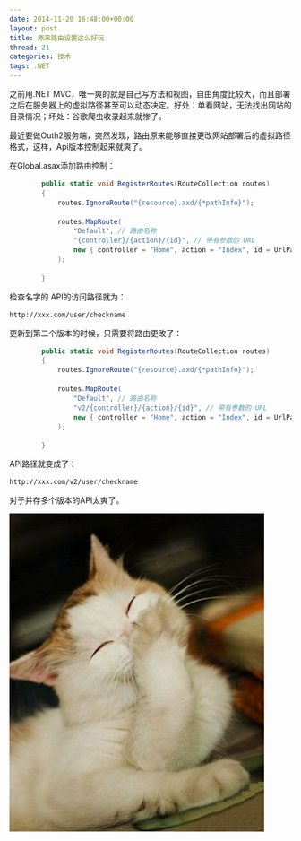 ```yaml
---
date: 2014-11-20 16:48:00+00:00
layout: post
title: 原来路由设置这么好玩
thread: 21
categories: 技术
tags: .NET
---
```


之前用.NET MVC，唯一爽的就是自己写方法和视图，自由角度比较大，而且部署之后在服务器上的虚拟路径甚至可以动态决定。好处：单看网站，无法找出网站的目录情况；坏处：谷歌爬虫收录起来就惨了。
    
最近要做Outh2服务端，突然发现，路由原来能够直接更改网站部署后的虚拟路径格式，这样，Api版本控制起来就爽了。

在Global.asax添加路由控制：


```C#
        public static void RegisterRoutes(RouteCollection routes)
        {
            routes.IgnoreRoute("{resource}.axd/{*pathInfo}");

            routes.MapRoute(
                "Default", // 路由名称
                "{controller}/{action}/{id}", // 带有参数的 URL
                new { controller = "Home", action = "Index", id = UrlParameter.Optional } // 参数默认值
            );

        }
```

检查名字的 API的访问路径就为：

```html
http://xxx.com/user/checkname
```

更新到第二个版本的时候，只需要将路由更改了：

```C#
        public static void RegisterRoutes(RouteCollection routes)
        {
            routes.IgnoreRoute("{resource}.axd/{*pathInfo}");

            routes.MapRoute(
                "Default", // 路由名称
                "v2/{controller}/{action}/{id}", // 带有参数的 URL
                new { controller = "Home", action = "Index", id = UrlParameter.Optional } // 参数默认值
            );

        }
```

API路径就变成了：

```html
http://xxx.com/v2/user/checkname
```

对于并存多个版本的API太爽了。

![route-in-net-mvc](../assets/img/2014112001.jpg)
